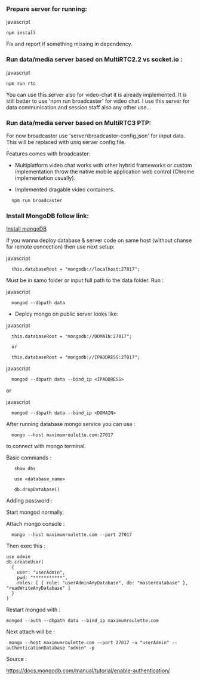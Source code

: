
### Prepare server for running: ###

javascript
```
npm install
```

  Fix and report if something missing in dependency.

### Run data/media server based on MultiRTC2.2 vs socket.io : ###

javascript
```
npm run rtc
```

  You can use this server also for video-chat it is already implemented.
It is still better to use 'npm run broadcaster' for video chat. I use this server
for data communication and session staff also any other use...

### Run data/media server based on MultiRTC3 PTP: ###

  For now broadcaster use 'server\broadcaster-config.json' for input data.
 This will be replaced with uniq server config file.

  Features comes with broadcaster:

 - Multiplatform video chat works with other hybrid frameworks or custom implementation throw the native
   mobile application web control (Chrome implementation usually).

 - Implemented dragable video containers.

```javascript
  npm run broadcaster
```

### Install MongoDB follow link: ###

 [Install mongoDB](https://www.digitalocean.com/community/tutorials/how-to-install-mongodb-on-centos-7)

  If you wanna deploy database & server code on same host (without chanse for remote connection)
then use next setup:

javascript
```
  this.databaseRoot = "mongodb://localhost:27017";
```

 Must be in samo folder or input full path to the data folder.
 Run :

javascript
```
  mongod --dbpath data
```

  - Deploy mongo on public server looks like:

javascript
```
  this.databaseRoot = "mongodb://DOMAIN:27017";

  or

  this.databaseRoot = "mongodb://IPADDRESS:27017";
```

javascript
```
  mongod --dbpath data --bind_ip <IPADDRESS>
```

 or

javascript
```
  mongod --dbpath data --bind_ip <DOMAIN>
```

 After running database mongo service you can use :

```
  mongo --host maximumroulette.com:27017
```

 to connect with mongo terminal.

  Basic commands :

```
   show dbs

   use <database_name>

   db.dropDatabase()

```

 Adding password :

 Start mongod normally.

 Attach mongo console :

```
  mongo --host maximumroulette.com --port 27017
```
 Then exec this :

```
use admin
db.createUser(
  {
    user: "userAdmin",
    pwd: "***********",
    roles: [ { role: "userAdminAnyDatabase", db: "masterdatabase" }, "readWriteAnyDatabase" ]
  }
)
```

Restart mongod with :

```
mongod --auth --dbpath data --bind_ip maximumroulette.com
```

Next attach will be :

```
 mongo --host maximumroulette.com --port 27017 -u "userAdmin" --authenticationDatabase "admin" -p
```


Source :

https://docs.mongodb.com/manual/tutorial/enable-authentication/

